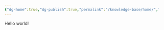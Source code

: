 ```yaml
---
{"dg-home":true,"dg-publish":true,"permalink":"/knowledge-base/home/","tags":["gardenEntry"],"dgPassFrontmatter":true,"created":"","updated":""}
---
```



Hello world!